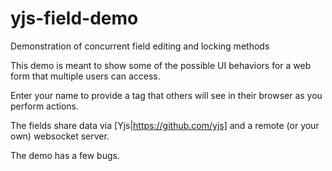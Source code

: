 # yjs-field-demo
Demonstration of concurrent field editing and locking methods

This demo is meant to show some of the possible UI behaviors for a web form that multiple users can access.

Enter your name to provide a tag that others will see in their browser as you perform actions.

The fields share data via [Yjs|https://github.com/yjs] and a remote (or your own) websocket server.

The demo has a few bugs.
